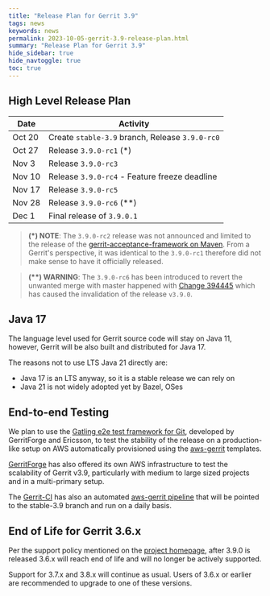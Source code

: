 ```yaml
---
title: "Release Plan for Gerrit 3.9"
tags: news
keywords: news
permalink: 2023-10-05-gerrit-3.9-release-plan.html
summary: "Release Plan for Gerrit 3.9"
hide_sidebar: true
hide_navtoggle: true
toc: true
---
```


## High Level Release Plan

| Date      | Activity                                           |
|-----------|----------------------------------------------------|
| Oct 20    | Create `stable-3.9` branch, Release `3.9.0-rc0`    |
| Oct 27    | Release `3.9.0-rc1` (*)                            |
| Nov  3    | Release `3.9.0-rc3`                                |
| Nov 10    | Release `3.9.0-rc4` - Feature freeze deadline      |
| Nov 17    | Release `3.9.0-rc5`                                |
| Nov 28    | Release `3.9.0-rc6` (**)                           |
| Dec  1    | Final release of `3.9.0.1`                         |

> **(\*) NOTE**: The `3.9.0-rc2` release was not announced and limited to
> the release of the [gerrit-acceptance-framework on Maven](https://repo1.maven.org/maven2/com/google/gerrit/gerrit-acceptance-framework/3.9.0-rc2/).
> From a Gerrit's perspective, it was identical to the `3.9.0-rc1`
> therefore did not make sense to have it officially released.

> **(\*\*) WARNING**: The `3.9.0-rc6` has been introduced to revert the unwanted
> merge with master happened with [Change 394445](https://gerrit-review.googlesource.com/c/gerrit/+/394445)
> which has caused the invalidation of the release `v3.9.0`.

## Java 17

The language level used for Gerrit source code will stay on Java 11,
however, Gerrit will be also built and distributed for Java 17.

The reasons not to use LTS Java 21 directly are:

  * Java 17 is an LTS anyway, so it is a stable release we can rely on
  * Java 21 is not widely adopted yet by Bazel, OSes

## End-to-end Testing

We plan to use the
[Gatling e2e test framework for Git](https://gerrit-review.googlesource.com/Documentation/dev-e2e-tests.html),
developed by GerritForge and Ericsson, to test the stability of the release
on a production-like setup on AWS automatically provisioned using the
[aws-gerrit](https://gerrit.googlesource.com/aws-gerrit) templates.

[GerritForge](https://www.gerritforge.com) has also offered its own AWS
infrastructure to test the scalability of Gerrit v3.9, particularly with
medium to large sized projects and in a multi-primary setup.

The [Gerrit-CI](https://gerrit-ci.gerritforge.com) has also an automated
[aws-gerrit pipeline](https://gerrit-ci.gerritforge.com/job/gatling-gerrit-test/)
that will be pointed to the stable-3.9 branch and run on a daily basis.

## End of Life for Gerrit 3.6.x

Per the support policy mentioned on the
[project homepage](https://www.gerritcodereview.com/support.html#supported-versions),
after 3.9.0 is released 3.6.x will reach end of life and will no longer be
actively supported.

Support for 3.7.x and 3.8.x will continue as usual.
Users of 3.6.x or earlier are recommended to upgrade to one of these versions.
